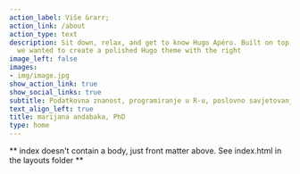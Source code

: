 ```yaml
---
action_label: Više &rarr;
action_link: /about
action_type: text
description: Sit down, relax, and get to know Hugo Apéro. Built on top of Blogophonic,
  we wanted to create a polished Hugo theme with the right 
image_left: false
images:
- img/image.jpg
show_action_link: true
show_social_links: true
subtitle: Podatkovna znanost, programiranje u R-u, poslovno savjetovanje
text_align_left: true
title: marijana andabaka, PhD
type: home
---
```


** index doesn't contain a body, just front matter above.
See index.html in the layouts folder **
